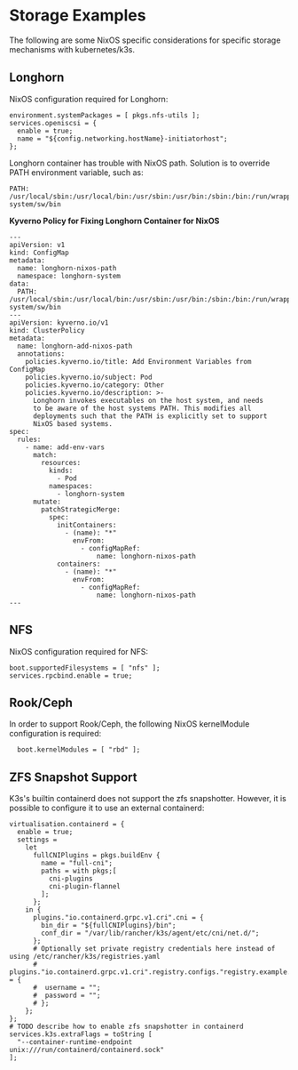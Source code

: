 # Storage Examples

The following are some NixOS specific considerations for specific storage mechanisms with kubernetes/k3s.

## Longhorn

NixOS configuration required for Longhorn:

```
environment.systemPackages = [ pkgs.nfs-utils ];
services.openiscsi = {
  enable = true;
  name = "${config.networking.hostName}-initiatorhost";
};
```

Longhorn container has trouble with NixOS path. Solution is to override PATH environment variable, such as:

```
PATH: /usr/local/sbin:/usr/local/bin:/usr/sbin:/usr/bin:/sbin:/bin:/run/wrappers/bin:/data/data/com.termux/files/nix/var/nix/profiles/default/bin:/run/current-system/sw/bin
```

**Kyverno Policy for Fixing Longhorn Container for NixOS**

```
---
apiVersion: v1
kind: ConfigMap
metadata:
  name: longhorn-nixos-path
  namespace: longhorn-system
data:
  PATH: /usr/local/sbin:/usr/local/bin:/usr/sbin:/usr/bin:/sbin:/bin:/run/wrappers/bin:/data/data/com.termux/files/nix/var/nix/profiles/default/bin:/run/current-system/sw/bin
---
apiVersion: kyverno.io/v1
kind: ClusterPolicy
metadata:
  name: longhorn-add-nixos-path
  annotations:
    policies.kyverno.io/title: Add Environment Variables from ConfigMap
    policies.kyverno.io/subject: Pod
    policies.kyverno.io/category: Other
    policies.kyverno.io/description: >-
      Longhorn invokes executables on the host system, and needs
      to be aware of the host systems PATH. This modifies all
      deployments such that the PATH is explicitly set to support
      NixOS based systems.
spec:
  rules:
    - name: add-env-vars
      match:
        resources:
          kinds:
            - Pod
          namespaces:
            - longhorn-system
      mutate:
        patchStrategicMerge:
          spec:
            initContainers:
              - (name): "*"
                envFrom:
                  - configMapRef:
                      name: longhorn-nixos-path
            containers:
              - (name): "*"
                envFrom:
                  - configMapRef:
                      name: longhorn-nixos-path
---
```

## NFS

NixOS configuration required for NFS:

```
boot.supportedFilesystems = [ "nfs" ];
services.rpcbind.enable = true;
```

## Rook/Ceph

In order to support Rook/Ceph, the following NixOS kernelModule configuration is required:

```
  boot.kernelModules = [ "rbd" ];
```

## ZFS Snapshot Support

K3s's builtin containerd does not support the zfs snapshotter. However, it is possible to configure it to use an external containerd:

```
virtualisation.containerd = {
  enable = true;
  settings =
    let
      fullCNIPlugins = pkgs.buildEnv {
        name = "full-cni";
        paths = with pkgs;[
          cni-plugins
          cni-plugin-flannel
        ];
      };
    in {
      plugins."io.containerd.grpc.v1.cri".cni = {
        bin_dir = "${fullCNIPlugins}/bin";
        conf_dir = "/var/lib/rancher/k3s/agent/etc/cni/net.d/";
      };
      # Optionally set private registry credentials here instead of using /etc/rancher/k3s/registries.yaml
      # plugins."io.containerd.grpc.v1.cri".registry.configs."registry.example.com".auth = {
      #  username = "";
      #  password = "";
      # };
    };
};
# TODO describe how to enable zfs snapshotter in containerd
services.k3s.extraFlags = toString [
  "--container-runtime-endpoint unix:///run/containerd/containerd.sock"
];
```
